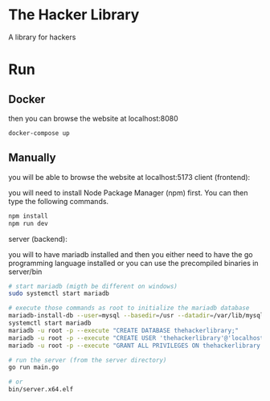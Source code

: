 # The Hacker Library

A library for hackers

# Run

## Docker
then you can browse the website at localhost:8080
```
docker-compose up
```

## Manually
you will be able to browse the website at localhost:5173
client (frontend):

you will need to install Node Package Manager (npm) first. You can then type the following commands.
```bash
npm install
npm run dev
```

server (backend):

you will to have mariadb installed and then you either need to have the go programming language installed or you can use the precompiled binaries in server/bin
```bash
# start mariadb (migth be different on windows)
sudo systemctl start mariadb

# execute those commands as root to initialize the mariadb database
mariadb-install-db --user=mysql --basedir=/usr --datadir=/var/lib/mysql
systemctl start mariadb
mariadb -u root -p --execute "CREATE DATABASE thehackerlibrary;"
mariadb -u root -p --execute "CREATE USER 'thehackerlibrary'@'localhost' IDENTIFIED BY 'thehackerlibrary';"
mariadb -u root -p --execute "GRANT ALL PRIVILEGES ON thehackerlibrary.* TO 'thehackerlibrary'@'localhost';"

# run the server (from the server directory)
go run main.go

# or
bin/server.x64.elf
```
